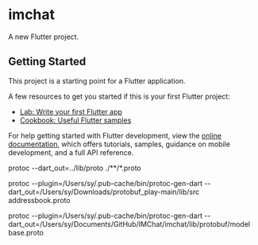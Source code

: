 # imchat

A new Flutter project.

## Getting Started

This project is a starting point for a Flutter application.

A few resources to get you started if this is your first Flutter project:

- [Lab: Write your first Flutter app](https://docs.flutter.dev/get-started/codelab)
- [Cookbook: Useful Flutter samples](https://docs.flutter.dev/cookbook)

For help getting started with Flutter development, view the
[online documentation](https://docs.flutter.dev/), which offers tutorials,
samples, guidance on mobile development, and a full API reference.


protoc --dart_out=../lib/proto ./**/*.proto


protoc  --plugin=/Users/sy/.pub-cache/bin/protoc-gen-dart --dart_out=/Users/sy/Downloads/protobuf_play-main/lib/src  addressbook.proto

protoc  --plugin=/Users/sy/.pub-cache/bin/protoc-gen-dart --dart_out=/Users/sy/Documents/GitHub/IMChat/imchat/lib/protobuf/model  base.proto


